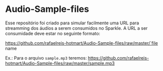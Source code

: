 # Audio-Sample-files
Esse repositório foi criado para simular facilmente uma URL para streamming dos áudios a serem consumidos no Sparkle.
A URL a ser consumidade deve estar no seguinte formato:

https://github.com/rafaelreis-hotmart/Audio-Sample-files/raw/master/`file name

Ex.: Para o arquivo `sample.mp3` teremos:
https://github.com/rafaelreis-hotmart/Audio-Sample-files/raw/master/sample.mp3
